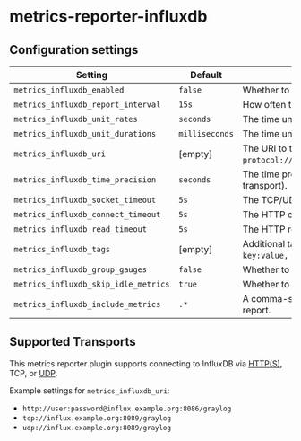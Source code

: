 # metrics-reporter-influxdb

## Configuration settings

| Setting                              | Default        | Description                                                                                   |
| ------------------------------------ | -------------- | --------------------------------------------------------------------------------------------- |
| `metrics_influxdb_enabled`           | `false`        | Whether to start the metrics reporter.                                                        |
| `metrics_influxdb_report_interval`   | `15s`          | How often to report the metrics to InfluxDB.                                                  |
| `metrics_influxdb_unit_rates`        | `seconds`      | The time unit used for rates.                                                                 |
| `metrics_influxdb_unit_durations`    | `milliseconds` | The time unit used for durations.                                                             |
| `metrics_influxdb_uri`               | [empty]        | The URI to the InfluxDB server in the format `protocol://[user:password]@host:port/database`. |
| `metrics_influxdb_time_precision`    | `seconds`      | The time precision used for InfluxDB (only HTTP transport).                                   |
| `metrics_influxdb_socket_timeout`    | `5s`           | The TCP/UDP socket timeout.                                                                   |
| `metrics_influxdb_connect_timeout`   | `5s`           | The HTTP connect timeout.                                                                     |
| `metrics_influxdb_read_timeout`      | `5s`           | The HTTP read timeout.                                                                        |
| `metrics_influxdb_tags`              | [empty]        | Additional tags for InfluxDB in the format `key:value, key:value`.                            |
| `metrics_influxdb_group_gauges`      | `false`        | Whether to group gauges.                                                                      |
| `metrics_influxdb_skip_idle_metrics` | `true`         | Whether to skip idle metrics.                                                                 |
| `metrics_influxdb_include_metrics`   | `.*`           | A comma-separated list of metric names to report.                                             |


## Supported Transports

This metrics reporter plugin supports connecting to InfluxDB via [HTTP(S)][InfluxDB-HTTP], TCP, or [UDP][InfluxDB-UDP].

Example settings for `metrics_influxdb_uri`:

* `http://user:password@influx.example.org:8086/graylog`
* `tcp://influx.example.org:8089/graylog`
* `udp://influx.example.org:8089/graylog`

[InfluxDB-HTTP]: https://docs.influxdata.com/influxdb/v1.5/guides/writing_data/
[InfluxDB-UDP]: https://docs.influxdata.com/influxdb/v1.5/supported_protocols/udp/
